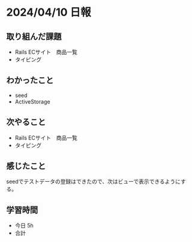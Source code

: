 # 2024/04/10 日報

## 取り組んだ課題
- Rails ECサイト　商品一覧
- タイピング

## わかったこと
- seed
- ActiveStorage

## 次やること
- Rails ECサイト　商品一覧
- タイピング

## 感じたこと
seedでテストデータの登録はできたので、次はビューで表示できるようにする。

## 学習時間
- 今日 5h
- 合計 
